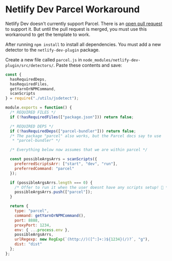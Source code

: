 # Netlify Dev Parcel Workaround

Netlify Dev doesn't currently support Parcel. There is an [open pull
request](https://github.com/netlify/netlify-dev-plugin/pull/234) to support it.
But until the pull request is merged, you must use this workaround to get the
template to work.

After running `npm install` to install all dependencies. You must add a new
detector to the `netlify-dev-plugin` package.

Create a new file called `parcel.js` in
`node_modules/netlify-dev-plugin/src/detectors/`. Paste these contents and save:

```javascript
const {
  hasRequiredDeps,
  hasRequiredFiles,
  getYarnOrNPMCommand,
  scanScripts
} = require("./utils/jsdetect");

module.exports = function() {
  /* REQUIRED FILES */
  if (!hasRequiredFiles(["package.json"])) return false;

  /* REQUIRED DEPS */
  if (!hasRequiredDeps(["parcel-bundler"])) return false;
  /* The package "parcel" also works, but the Parcel docs say to use
   * "parcel-bundler" */

  /* Everything below now assumes that we are within parcel */

  const possibleArgsArrs = scanScripts({
    preferredScriptsArr: ["start", "dev", "run"],
    preferredCommand: "parcel"
  });

  if (possibleArgsArrs.length === 0) {
    /* Offer to run it when the user doesnt have any scripts setup! 🤯 */
    possibleArgsArrs.push(["parcel"]);
  }

  return {
    type: "parcel",
    command: getYarnOrNPMCommand(),
    port: 8888,
    proxyPort: 1234,
    env: { ...process.env },
    possibleArgsArrs,
    urlRegexp: new RegExp(`(http://)([^:]+:)${1234}(/)?`, "g"),
    dist: "dist"
  };
};
```
